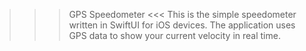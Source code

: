 >>> GPS Speedometer <<<
This is the simple speedometer written in SwiftUI for iOS devices. The 
application uses GPS data to show your current velocity in real time. 

